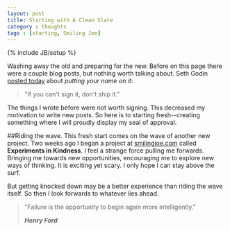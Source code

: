 ```yaml
--- 
layout: post
title: Starting with A Clean Slate
category : thoughts
tags : [starting, Smiling Joe]
---
```

{% include JB/setup %}

Washing away the old and preparing for the new. Before on this page there were a couple blog posts, but nothing worth talking about. Seth Godin [posted today](http://sethgodin.typepad.com/seths_blog/2011/07/put-your-name-on-it-1.html) about _putting your name on it_:

>"If you can't sign it, don't ship it."

The things I wrote before were not worth signing. This decreased my motivation to write new posts. So here is to starting fresh--creating something where I will proudly display my seal of approval.

##Riding the wave.
This fresh start comes on the wave of another new project. Two weeks ago I began a project at [smilingjoe.com](http://smilingjoe.com) called __Experiments in Kindness__. I feel a strange force pulling me forwards. Bringing me towards new opportunities, encouraging me to explore new ways of thinking. It is exciting yet scary. I only hope I can stay above the surf. 

But getting knocked down may be a better experience than riding the wave itself. So then I look forwards to whatever lies ahead.

>"Failure is the opportunity to begin again more intelligently."
>
>___Henry Ford___
